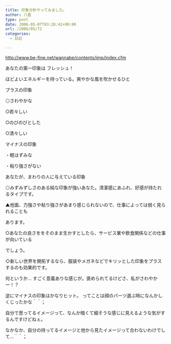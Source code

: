 ```yaml
---
title: 印象分析やってみました。
author: 八雲
type: post
date: 2006-05-07T03:28:42+00:00
url: /2006/05/72
categories:
  - 日記

---
```

http://www.be-fine.net/wannabe/contents/imp/index.cfm

あなたの第一印象は フレッシュ！
  
ほどよいエネルギーを持っている。爽やかな風を吹かせるひと
  
プラスの印象
  
◎さわやかな
  
○若々しい
  
○のびのびとした
  
○清々しい

マイナスの印象
  
・軽はずみな
  
・粘り強さがない

あなたが、まわりの人に与えている印象
  
◎みずみずしさのある純な印象が強いあなた。清潔感にあふれ、好感が持たれるタイプです。
  
▲他面、力強さや粘り強さがあまり感じられないので、仕事によっては弱く見られることも
  
あります。
  
○あなたの良さををそのまま生かすとしたら、サービス業や飲食関係などの仕事が向いている
  
でしょう。
  
◇新しい世界を開拓するなら、服装やメガネなどでキリッとした印象をプラスするのも効果的です。

何というか… すごく意義ありな感じが。褒められてるけどさ、私がさわやかー！？
  
逆にマイナスの印象はかなりヒット。 ってことは顔のパーツ選ぶ時になんかしくじったかな＾＾；
  
自分で思ってるイメージって、なんか暗くて細そうな感じに見えるような気がするんですけどねぇ。
  
なかなか、自分の持ってるイメージと他から見たイメージって合わないわけでして…＾＾；